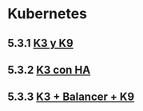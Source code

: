 # Kubernetes

## 5.3.1 [K3 y K9](./5.3.1%20K3+K9%20y%20Nginx/README.md)

## 5.3.2 [K3 con HA](./5.3.2%20k3%20con%20HA/README.md)

## 5.3.3 [K3 + Balancer + K9](5.3.3%20K9%20+%20balanceador%20de%20carga/README.md)